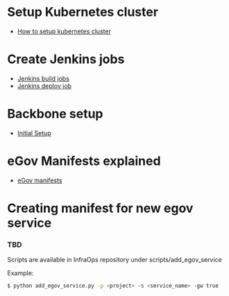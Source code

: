 # Setup Kubernetes cluster

* [How to setup kubernetes cluster](https://github.com/egovernments/eGov-infraops/blob/master/docs/setup_kubernetes_cluster.md)


# Create Jenkins jobs
* [Jenkins build jobs](https://github.com/egovernments/eGov-infraOps/blob/master/docs/jenkins_build_jobs.md)
* [Jenkins deploy job](https://github.com/egovernments/eGov-infraOps/blob/master/docs/jenkins_deploy_job.md)

# Backbone setup
* [Initial Setup](https://github.com/egovernments/eGov-infraOps/blob/master/docs/initial_setup.md)

# eGov Manifests explained

* [eGov manifests](https://github.com/egovernments/eGov-infraOps/blob/master/docs/egov_manifests.md)


# Creating manifest for new egov service


### TBD

Scripts are available in InfraOps repository under scripts/add_egov_service

Example:

```sh
$ python add_egov_service.py -p <project> -s <service_name> -gw true
```

